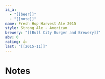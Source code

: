 ```yaml
---
is_a:
  - "[[beer]]"
  - "[[note]]"
name: Fresh Hop Harvest Ale 2015
style: Strong Ale - American
brewery: "[[Bull City Burger and Brewery]]"
abv: 0
rating: 👍
last: "[[2015-11]]"
---
```

# Notes

